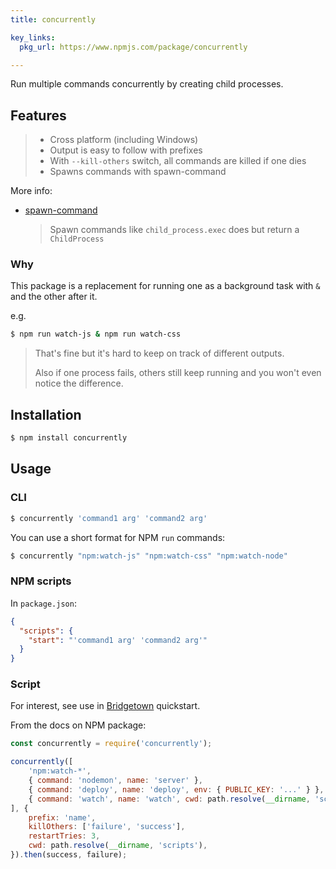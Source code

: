 ```yaml
---
title: concurrently

key_links:
  pkg_url: https://www.npmjs.com/package/concurrently

---
```


Run multiple commands concurrently by creating child processes.


## Features

> - Cross platform (including Windows)
> - Output is easy to follow with prefixes
> - With `--kill-others` switch, all commands are killed if one dies
> - Spawns commands with spawn-command

More info:

- [spawn-command](https://github.com/mmalecki/spawn-command)
    > Spawn commands like `child_process.exec` does but return a `ChildProcess`
    
### Why

This package is a replacement for running one as a background task with `&` and the other after it. 

e.g.

```sh
$ npm run watch-js & npm run watch-css
```

> That's fine but it's hard to keep on track of different outputs. 
> 
> Also if one process fails, others still keep running and you won't even notice the difference.


## Installation

```sh
$ npm install concurrently
```

## Usage

### CLI

```sh
$ concurrently 'command1 arg' 'command2 arg'
```


You can use a short format for NPM `run` commands:

```sh
$ concurrently "npm:watch-js" "npm:watch-css" "npm:watch-node"
```

### NPM scripts

In `package.json`:

```json
{
  "scripts": {
    "start": "'command1 arg' 'command2 arg'"
  }
}
```


### Script

For interest, see use in [Bridgetown](https://github.com/MichaelCurrin/bridgetown-quickstart/blob/master/start.js) quickstart.

From the docs on NPM package:

```javascript
const concurrently = require('concurrently');

concurrently([
    'npm:watch-*',
    { command: 'nodemon', name: 'server' },
    { command: 'deploy', name: 'deploy', env: { PUBLIC_KEY: '...' } },
    { command: 'watch', name: 'watch', cwd: path.resolve(__dirname, 'scripts/watchers')}
], {
    prefix: 'name',
    killOthers: ['failure', 'success'],
    restartTries: 3,
    cwd: path.resolve(__dirname, 'scripts'),
}).then(success, failure);
```
